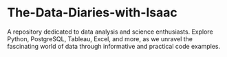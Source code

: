 # The-Data-Diaries-with-Isaac
A repository dedicated to data analysis and science enthusiasts. Explore Python, PostgreSQL, Tableau, Excel, and more, as we unravel the fascinating world of data through informative and practical code examples.
